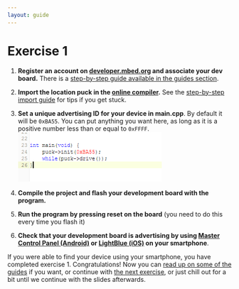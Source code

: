 ```yaml
---
layout: guide
---
```


# Exercise 1

1. **Register an account on [developer.mbed.org](https://developer.mbed.org) and associate your dev board.**
There is a [step-by-step guide available in the guides section](guides/mbed-org.html).

1. **Import the location puck in the [online compiler](https://developer.mbed.org/compiler/).**
See the [step-by-step import guide](guides/mbed-import.html) for tips if you get stuck.

1. **Set a unique advertising ID for your device in main.cpp**. By default it will be `0xBA55`. You can put anything you want here, as long as it is a positive number less than or equal to `0xFFFF`.
![](images/main-cpp-id.png)

1. **Compile the project and flash your development board with the program.**

1. **Run the program by pressing reset on the board** (you need to do this every time you flash it)

1. **Check that your development board is advertising by using [Master Control Panel (Android)](https://play.google.com/store/apps/details?id=no.nordicsemi.android.mcp&hl=en) or [LightBlue (iOS)](https://itunes.apple.com/en/app/lightblue-bluetooth-low-energy/id557428110?mt=8) on your smartphone**.

If you were able to find your device using your smartphone, you have completed exercise 1.
Congratulations!
Now you can [read up on some of the guides](guides) if you want, or continue with [the next exercise](exercises/exercise-2.html), or just chill out for a bit until we continue with the slides afterwards.
